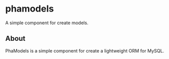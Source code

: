 # phamodels
A simple component for create models.

## About

PhaModels is a simple component for create a lightweight ORM for MySQL. 
